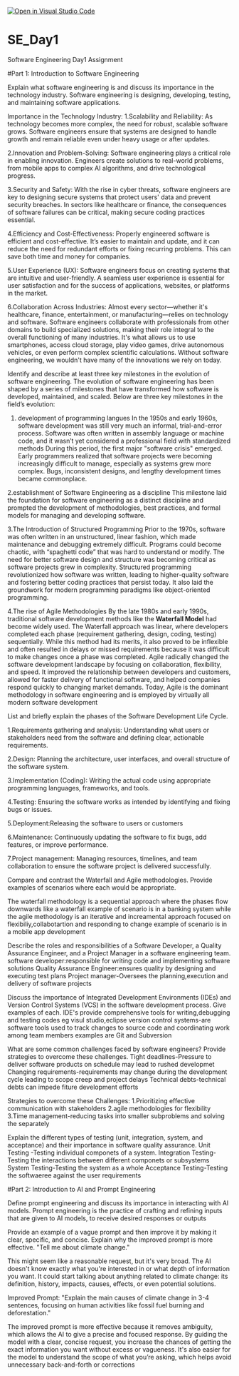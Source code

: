 [![Open in Visual Studio Code](https://classroom.github.com/assets/open-in-vscode-2e0aaae1b6195c2367325f4f02e2d04e9abb55f0b24a779b69b11b9e10269abc.svg)](https://classroom.github.com/online_ide?assignment_repo_id=18361205&assignment_repo_type=AssignmentRepo)
# SE_Day1
Software Engineering Day1 Assignment

#Part 1: Introduction to Software Engineering

Explain what software engineering is and discuss its importance in the technology industry.
Software engineering is designing, developing, testing, and maintaining software applications.

Importance in the Technology Industry:
1.Scalability and Reliability: As technology becomes more complex, the need for robust, scalable software grows. Software engineers ensure that systems are designed to handle growth and remain reliable even under heavy usage or after updates.

2.Innovation and Problem-Solving: Software engineering plays a critical role in enabling innovation. Engineers create solutions to real-world problems, from mobile apps to complex AI algorithms, and drive technological progress.

3.Security and Safety: With the rise in cyber threats, software engineers are key to designing secure systems that protect users' data and prevent security breaches. In sectors like healthcare or finance, the consequences of software failures can be critical, making secure coding practices essential.

4.Efficiency and Cost-Effectiveness: Properly engineered software is efficient and cost-effective. It’s easier to maintain and update, and it can reduce the need for redundant efforts or fixing recurring problems. This can save both time and money for companies.

5.User Experience (UX): Software engineers focus on creating systems that are intuitive and user-friendly. A seamless user experience is essential for user satisfaction and for the success of applications, websites, or platforms in the market.

6.Collaboration Across Industries: Almost every sector—whether it's healthcare, finance, entertainment, or manufacturing—relies on technology and software. Software engineers collaborate with professionals from other domains to build specialized solutions, making their role integral to the overall functioning of many industries.
It's what allows us to use smartphones, access cloud storage, play video games, drive autonomous vehicles, or even perform complex scientific calculations. Without software engineering, we wouldn't have many of the innovations we rely on today.



Identify and describe at least three key milestones in the evolution of software engineering.
The evolution of software engineering has been shaped by a series of milestones that have transformed how software is developed, maintained, and scaled. Below are three key milestones in the field’s evolution:

1. development of programming langues
In the 1950s and early 1960s, software development was still very much an informal, trial-and-error process. Software was often written in assembly language or machine code, and it wasn’t yet considered a professional field with standardized methods
During this period, the first major "software crisis" emerged. Early programmers realized that software projects were becoming increasingly difficult to manage, especially as systems grew more complex. Bugs, inconsistent designs, and lengthy development times became commonplace.

  2.establishment of Software Engineering as a discipline
This milestone laid the foundation for software engineering as a distinct discipline and prompted the development of methodologies, best practices, and formal models for managing and developing software.

3.The Introduction of Structured Programming 
Prior to the 1970s, software was often written in an unstructured, linear fashion, which made maintenance and debugging extremely difficult. Programs could become chaotic, with “spaghetti code” that was hard to understand or modify. The need for better software design and structure was becoming critical as software projects grew in complexity.
Structured programming revolutionized how software was written, leading to higher-quality software and fostering better coding practices that persist today. It also laid the groundwork for modern programming paradigms like object-oriented programming.

4.The rise of Agile Methodologies
By the late 1980s and early 1990s, traditional software development methods like the **Waterfall Model** had become widely used. The Waterfall approach was linear, where developers completed each phase (requirement gathering, design, coding, testing) sequentially. While this method had its merits, it also proved to be inflexible and often resulted in delays or missed requirements because it was difficult to make changes once a phase was completed.
Agile radically changed the software development landscape by focusing on collaboration, flexibility, and speed. It improved the relationship between developers and customers, allowed for faster delivery of functional software, and helped companies respond quickly to changing market demands. Today, Agile is the dominant methodology in software engineering and is employed by virtually all modern software development 


List and briefly explain the phases of the Software Development Life Cycle.

1.Requirements gathering and analysis: Understanding what users or stakeholders need from the software and defining clear, actionable requirements.

2.Design: Planning the architecture, user interfaces, and overall structure of the software system.

3.Implementation (Coding): Writing the actual code using appropriate programming languages, frameworks, and tools.

4.Testing: Ensuring the software works as intended by identifying and fixing bugs or issues.

5.Deployment:Releasing the software to users or customers

6.Maintenance: Continuously updating the software to fix bugs, add features, or improve performance.

7.Project management: Managing resources, timelines, and team collaboration to ensure the software project is delivered successfully.


Compare and contrast the Waterfall and Agile methodologies. Provide examples of scenarios where each would be appropriate.

The waterfall methodology is a sequential approach where the phases flow downwards like a waterfall example of scenario is in a banking system while the agile methodology is an iterative and increamental approach focused on flexibiliy,collabotartion and responding to change example of scenario is in a mobile app development


Describe the roles and responsibilities of a Software Developer, a Quality Assurance Engineer, and a Project Manager in a software engineering team.
software developer:responsible for writing code and implementing software solutions
Quality Assurance Engineer:ensures quality by designing and executing test plans
Project manager-Oversees the planning,execution and delivery of software projects


Discuss the importance of Integrated Development Environments (IDEs) and Version Control Systems (VCS) in the software development process. Give examples of each.
IDE's provide comprehensive tools for writing,debugging and testing codes eg visul studio,eclipse
version control systems-are software tools used to track changes to source code and coordinating work among team members examples are Git and Subversion


What are some common challenges faced by software engineers? Provide strategies to overcome these challenges.
Tight deadlines-Pressure to deliver software products on schedule may lead to rushed developmet
Changing requirements-requirements may change during the development cycle leading to scope creep and project delays
Technical debts-technical debts can impede fiture development efforts

Strategies to overcome these Challenges:
1.Prioritizing effective communication with stakeholders
2.agile methodologies for flexibility
3.Time management-reducing tasks into smaller subproblems and solving the separately


Explain the different types of testing (unit, integration, system, and acceptance) and their importance in software quality assurance.
Unit Testing -Testing  individual componets of a system.
Integration Testing-Testing the interactions between different  componets or subsystems
System Testing-Testing the system as a whole
Acceptance Testing-Testing the softwaeree against the user requirements



#Part 2: Introduction to AI and Prompt Engineering


Define prompt engineering and discuss its importance in interacting with AI models.
Prompt engineering is the practice of crafting and refining inputs that are given to AI models,  to receive desired responses or outputs


Provide an example of a vague prompt and then improve it by making it clear, specific, and concise. Explain why the improved prompt is more effective.
"Tell me about climate change."

This might seem like a reasonable request, but it's very broad. The AI doesn't know exactly what you're interested in or what depth of information you want. It could start talking about anything related to climate change: its definition, history, impacts, causes, effects, or even potential solutions.

Improved Prompt:
"Explain the main causes of climate change in 3-4 sentences, focusing on human activities like fossil fuel burning and deforestation."

The improved prompt is more effective because it removes ambiguity, which allows the AI to give a precise and focused response. By guiding the model with a clear, concise request, you increase the chances of getting the exact information you want without excess or vagueness. It's also easier for the model to understand the scope of what you’re asking, which helps avoid unnecessary back-and-forth or corrections
